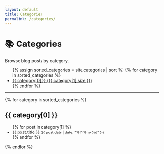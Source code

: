 ```yaml
---
layout: default
title: Categories
permalink: /categories/
---
```


# 📚 Categories

Browse blog posts by category.

<ul>
  {% assign sorted_categories = site.categories | sort %}
  {% for category in sorted_categories %}
    <li>
      <a href="#{{ category[0] | slugify }}">
        {{ category[0] }} ({{ category[1].size }})
      </a>
    </li>
  {% endfor %}
</ul>

---

{% for category in sorted_categories %}
  <h2 id="{{ category[0] | slugify }}">{{ category[0] }}</h2>
  <ul>
    {% for post in category[1] %}
      <li>
        <a href="{{ post.url | relative_url }}">{{ post.title }}</a>
        <small>({{ post.date | date: "%Y-%m-%d" }})</small>
      </li>
    {% endfor %}
  </ul>
{% endfor %}
